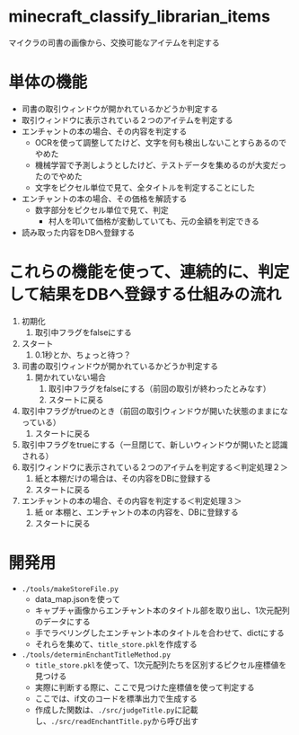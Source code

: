 # minecraft_classify_librarian_items
マイクラの司書の画像から、交換可能なアイテムを判定する

# 単体の機能
- 司書の取引ウィンドウが開かれているかどうか判定する
- 取引ウィンドウに表示されている２つのアイテムを判定する
- エンチャントの本の場合、その内容を判定する
    - OCRを使って調整してたけど、文字を何も検出しないことすらあるのでやめた
    - 機械学習で予測しようとしたけど、テストデータを集めるのが大変だったのでやめた
    - 文字をピクセル単位で見て、全タイトルを判定することにした
- エンチャントの本の場合、その価格を解読する
    - 数字部分をピクセル単位で見て、判定
        - 村人を叩いて価格が変動していても、元の金額を判定できる
- 読み取った内容をDBへ登録する


# これらの機能を使って、連続的に、判定して結果をDBへ登録する仕組みの流れ
1. 初期化
    1. 取引中フラグをfalseにする
2. スタート
    1. 0.1秒とか、ちょっと待つ？
3. 司書の取引ウィンドウが開かれているかどうか判定する
    1. 開かれていない場合
        1. 取引中フラグをfalseにする（前回の取引が終わったとみなす）
        2. スタートに戻る
3. 取引中フラグがtrueのとき（前回の取引ウィンドウが開いた状態のままになっている）
    1. スタートに戻る
4. 取引中フラグをtrueにする（一旦閉じて、新しいウィンドウが開いたと認識される）
5. 取引ウィンドウに表示されている２つのアイテムを判定する＜判定処理２＞
    1. 紙と本棚だけの場合は、その内容をDBに登録する
    2. スタートに戻る
6. エンチャントの本の場合、その内容を判定する＜判定処理３＞
    1. 紙 or 本棚と、エンチャントの本の内容を、DBに登録する
    2. スタートに戻る


# 開発用
- `./tools/makeStoreFile.py`
    - data_map.jsonを使って
    - キャプチャ画像からエンチャント本のタイトル部を取り出し、1次元配列のデータにする
    - 手でラベリングしたエンチャント本のタイトルを合わせて、dictにする
    - それらを集めて、`title_store.pkl`を作成する
- `./tools/determinEnchantTitleMethod.py`
    - `title_store.pkl`を使って、1次元配列たちを区別するピクセル座標値を見つける
    - 実際に判断する際に、ここで見つけた座標値を使って判定する
    - ここでは、if文のコードを標準出力で生成する
    - 作成した関数は、`./src/judgeTitle.py`に記載し、`./src/readEnchantTitle.py`から呼び出す
